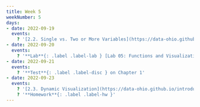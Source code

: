 ```yaml
---
title: Week 5
weekNumber: 5
days:
- date: 2022-09-19
  events:
    ? '[2.2. Single vs. Two or More Variables](https://data-ohio.github.io/introductory-data-science/2/2/2_2_charting_techniques.html)'
- date: 2022-09-20
  events:
    ? '**Lab**{: .label .label-lab } [Lab 05: Functions and Visualizations](https://jupyterhub.academic.kube.ohio.edu/hub/user-redirect/git-pull?repo=https%3A%2F%2Fgithub.com%2Fdata-ohio%2FMATH2530_Fall22-23&urlpath=lab%2Ftree%2FMATH2530_Fall22-23%2Flab%2Flab05%2Flab05.ipynb&branch=main)'
- date: 2022-09-21
  events:
    ? '**Test**{: .label .label-disc } on Chapter 1'
- date: 2022-09-23
  events:
    ? '[2.3. Dynamic Visualization](https://data-ohio.github.io/introductory-data-science/2/3/2_3_dynamic_plotting.html)'
    ? '**Homework**{: .label .label-hw }'
---
```

